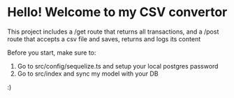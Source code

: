 # Hello! Welcome to my CSV convertor
This project includes a /get route that returns all transactions, and a /post route that accepts a csv file and saves, returns and logs its content

Before you start, make sure to:
1. Go to src/config/sequelize.ts and setup your local postgres password
2. Go to src/index and sync my model with your DB

:)
